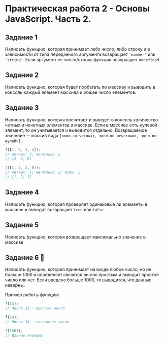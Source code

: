 # Практическая работа 2 - Основы JavaScript. Часть 2.

## Задание 1

Написать функцию, которая принимает либо число, либо строку и в зависимости от типа переданного аргумента возвращает `'number'` или `'string'`. Если аргумент не число/строка функция возвращает `undefined`.

## Задание 2

Написать функцию, которая будет пробегать по массиву и выводить в консоль каждый элемент массива и общее число элементов.

## Задание 3

Написать функцию, которая посчитает и выведет в консоль количество четных и нечетных элементов в массиве. Если в массиве есть нулевой элемент, то он учитывается и выводится отдельно. Возвращаемое значение -- массив вида `[<кол-во четных>, <кол-во нечетных>, <кол-во нулей>]`.

```js
f([1, 2, 3, 4]);
// четных: 2; нечетных: 2
// [2, 2, 0]

f([1, 2, 3, 0]);
// четных: 1; нечетных: 2; нуль: 1
// [1, 2, 1]
```

## Задание 4

Написать функцию, которая проверяет одинаковые ли элементы в массиве и выводит возвращает `true` или `false`.

## Задание 5

Написать функцию, которая возвращает максимально значение в массиве.

## Задание 6 💪

Написать функцию, которая принимает на входе любое число, но не больше 1000 и определяет является ли оно простым и выводит простое число или нет. Если введено больше 1000, то выводится, что данные неверны.

Пример работы функции:

```js
f(13);
// Число 13 - простое число

f(14);
// Число 14 - составное число

f(1001);
// Данные неверны
```
